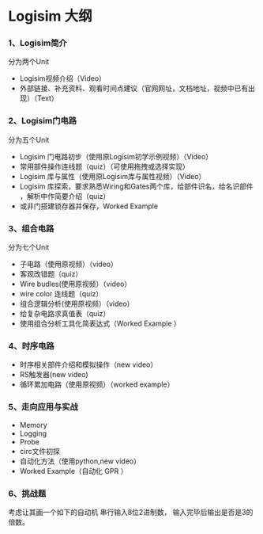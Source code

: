# Logisim 大纲
### 1、Logisim简介
 分为两个Unit
 * Logisim视频介绍（Video）
 * 外部链接、补充资料、观看时间点建议（官网网址，文档地址，视频中已有出现）（Text）   
 
### 2、Logisim门电路
 分为五个Unit
 * Logisim 门电路初步（使用原Logisim初学示例视频）（Video）
 * 常用部件操作连线题（quiz）（可使用拖拽或选择实现）
 * Logisim 库与属性（使用原Logisim库与属性视频）（Video）
 * Logisim 库探索，要求熟悉Wiring和Gates两个库，给部件识名，给名识部件 ，解析中作简要介绍（quiz）
 * 或非门搭建锁存器并保存，Worked Example 

### 3、组合电路
 分为七个Unit
 * 子电路（使用原视频）（video）
 * 客观改错题（quiz）
 * Wire budles(使用原视频）（video）
 * wire color 连线题（quiz）
 * 组合逻辑分析(使用原视频）（video）
 * 给复杂电路求真值表（quiz）
 * 使用组合分析工具化简表达式（Worked Example ）
 
### 4、时序电路 
  * 时序相关部件介绍和模拟操作（new video）
  * RS触发器(new video)
  * 循环累加电路（使用原视频）（worked example）
  
### 5、走向应用与实战
  * Memory
  * Logging
  * Probe
  * circ文件初探
  * 自动化方法（使用python,new video）
  * Worked Example（自动化 GPR ）
 
 
### 6、挑战题
 考虑让其画一个如下的自动机
 串行输入8位2进制数，
 输入完毕后输出是否是3的倍数。
 
 
 
